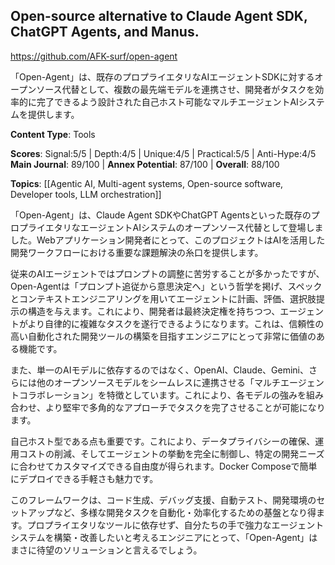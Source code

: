 ## Open-source alternative to Claude Agent SDK, ChatGPT Agents, and Manus.

https://github.com/AFK-surf/open-agent

「Open-Agent」は、既存のプロプライエタリなAIエージェントSDKに対するオープンソース代替として、複数の最先端モデルを連携させ、開発者がタスクを効率的に完了できるよう設計された自己ホスト可能なマルチエージェントAIシステムを提供します。

**Content Type**: Tools

**Scores**: Signal:5/5 | Depth:4/5 | Unique:4/5 | Practical:5/5 | Anti-Hype:4/5
**Main Journal**: 89/100 | **Annex Potential**: 87/100 | **Overall**: 88/100

**Topics**: [[Agentic AI, Multi-agent systems, Open-source software, Developer tools, LLM orchestration]]

「Open-Agent」は、Claude Agent SDKやChatGPT Agentsといった既存のプロプライエタリなエージェントAIシステムのオープンソース代替として登場しました。Webアプリケーション開発者にとって、このプロジェクトはAIを活用した開発ワークフローにおける重要な課題解決の糸口を提供します。

従来のAIエージェントではプロンプトの調整に苦労することが多かったですが、Open-Agentは「プロンプト追従から意思決定へ」という哲学を掲げ、スペックとコンテキストエンジニアリングを用いてエージェントに計画、評価、選択肢提示の構造を与えます。これにより、開発者は最終決定権を持ちつつ、エージェントがより自律的に複雑なタスクを遂行できるようになります。これは、信頼性の高い自動化された開発ツールの構築を目指すエンジニアにとって非常に価値のある機能です。

また、単一のAIモデルに依存するのではなく、OpenAI、Claude、Gemini、さらには他のオープンソースモデルをシームレスに連携させる「マルチエージェントコラボレーション」を特徴としています。これにより、各モデルの強みを組み合わせ、より堅牢で多角的なアプローチでタスクを完了させることが可能になります。

自己ホスト型である点も重要です。これにより、データプライバシーの確保、運用コストの削減、そしてエージェントの挙動を完全に制御し、特定の開発ニーズに合わせてカスタマイズできる自由度が得られます。Docker Composeで簡単にデプロイできる手軽さも魅力です。

このフレームワークは、コード生成、デバッグ支援、自動テスト、開発環境のセットアップなど、多様な開発タスクを自動化・効率化するための基盤となり得ます。プロプライエタリなツールに依存せず、自分たちの手で強力なエージェントシステムを構築・改善したいと考えるエンジニアにとって、「Open-Agent」はまさに待望のソリューションと言えるでしょう。